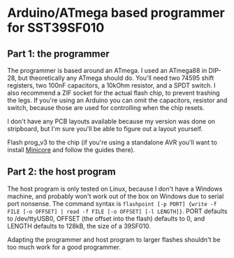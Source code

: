 # Arduino/ATmega based programmer for SST39SF010

## Part 1: the programmer

The programmer is based around an ATmega. I used an ATmega88 in DIP-28, but theoretically any ATmega should do. You'll need two 74595 shift registers, two 100nF capacitors, a 10kOhm resistor, and a SPDT switch. I also recommend a ZIF socket for the actual flash chip, to prevent trashing the legs. If you're using an Arduino you can omit the capacitors, resistor and switch, because those are used for controlling when the chip resets.

I don't have any PCB layouts available because my version was done on stripboard, but I'm sure you'll be able to figure out a layout yourself.

Flash prog_v3 to the chip (if you're using a standalone AVR you'll want to install [Minicore](https://github.com/MCUdude/MiniCore) and follow the guides there).

## Part 2: the host program

The host program is only tested on Linux, because I don't have a Windows machine, and probably won't work out of the box on Windows due to serial port nonsense. The command syntax is `flashpoint [-p PORT] {write -f FILE [-o OFFSET] | read -f FILE [-o OFFSET] [-l LENGTH]}`. PORT defaults to /dev/ttyUSB0, OFFSET (the offset into the flash) defaults to 0, and LENGTH defaults to 128kB, the size of a 39SF010.

Adapting the programmer and host program to larger flashes shouldn't be too much work for a good programmer.

